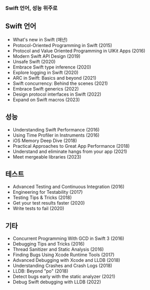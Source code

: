 ### Swift 언어, 성능 위주로

## Swift 언어

- What's new in Swift (매년)
- Protocol-Oriented Programming in Swift (2015)
- Protocol and Value Oriented Programming in UIKit Apps (2016)
- Modern Swift API Design (2019)
- Unsafe Swift (2020)
- Embrace Swift type inference (2020)
- Explore logging in Swift (2020)
- ARC in Swift: Basics and beyond (2021)
- Swift concurrency: Behind the scenes (2021)
- Embrace Swift generics (2022)
- Design protocol interfaces in Swift (2022)
- Expand on Swift macros (2023)

## 성능

- Understanding Swift Performance (2016)
- Using Time Profiler in Instruments (2016)
- iOS Memory Deep Dive (2018)
- Practical Approaches to Great App Performance (2018)
- Understand and eliminate hangs from your app (2021)
- Meet mergeable libraries (2023)

## 테스트

- Advanced Testing and Continuous Integration (2016)
- Engineering for Testability (2017)
- Testing Tips & Tricks (2018)
- Get your test results faster (2020)
- Write tests to fail (2020)

## 기타

- Concurrent Programming With GCD in Swift 3 (2016)
- Debugging Tips and Tricks (2016)
- Thread Sanitizer and Static Analysis (2016)
- Finding Bugs Using Xcode Runtime Tools (2017)
- Advanced Debugging with Xcode and LLDB (2018)
- Understanding Crashes and Crash Logs (2018)
- LLDB: Beyond "po" (2018)
- Detect bugs early with the static analyzer (2021)
- Debug Swift debugging with LLDB (2022)